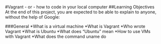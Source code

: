 #Vagrant - or - how to code in your local computer
##Learning Objectives
At the end of this project, you are expected to be able to explain to anyone, without the help of Google:

###General
*What is a virtual machine
*What is Vagrant
*Who wrote Vagrant
*What is Ubuntu
*What does “Ubuntu” mean
*How to use VMs with Vagrant
*What does the command uname do
